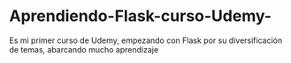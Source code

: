 # Aprendiendo-Flask-curso-Udemy-
Es mi primer curso de Udemy, empezando con Flask por su diversificación de temas, abarcando mucho aprendizaje
